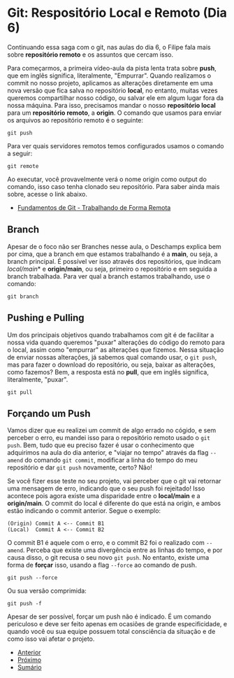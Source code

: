 # Git: Respositório Local e Remoto (Dia 6)
Continuando essa saga com o git, nas aulas do dia 6, o Filipe fala mais sobre **repositório remoto** e os assuntos que cercam isso. 

Para começarmos, a primeira vídeo-aula da pista lenta trata sobre **push**, que em inglês significa, literalmente, "Empurrar". Quando realizamos o commit no nosso projeto, aplicamos as alterações diretamente em uma nova versão que fica salva no repositório **local**, no entanto, muitas vezes queremos compartilhar nosso código, ou salvar ele em algum lugar fora da nossa máquina. Para isso, precisamos mandar o nosso **repositório local** para um **repositório remoto**, a **origin**. O comando que usamos para enviar os arquivos ao repositório remoto é o seguinte:
```shell
git push
```

Para ver quais servidores remotos temos configurados usamos o comando a seguir:
```shell
git remote
```
Ao executar, você provavelmente verá o nome origin como output do comando, isso caso tenha clonado seu repositório. Para saber ainda mais sobre, acesse o link abaixo.
- [Fundamentos de Git - Trabalhando de Forma Remota](https://git-scm.com/book/pt-br/v2/Fundamentos-de-Git-Trabalhando-de-Forma-Remota)

## Branch
Apesar de o foco não ser Branches nesse aula, o Deschamps explica bem por cima, que a branch em que estamos trabalhando é a **main**, ou seja, a branch principal. É possível ver isso através dos repositórios, que indicam *local/main** e **origin/main**, ou seja, primeiro o repositório e em seguida a branch trabalhada. Para ver qual a branch estamos trabalhando, use o comando:
```shell
git branch
```

## Pushing e Pulling
Um dos principais objetivos quando trabalhamos com git é de facilitar a nossa vida quando queremos "puxar" alterações do código do remoto para o local, assim como "empurrar" as alterações que fizemos. Nessa situação de enviar nossas alterações, já sabemos qual comando usar, o `git push`, mas para fazer o download do repositório, ou seja, baixar as alterações, como fazemos? Bem, a resposta está no **pull**, que em inglês significa, literalmente, "puxar".
```shell
git pull
```

## Forçando um Push
Vamos dizer que eu realizei um commit de algo errado no cógido, e sem perceber o erro, eu mandei isso para o repositório remoto usado o `git push`. Bem, tudo que eu preciso fazer é usar o conhecimento que adquirimos na aula do dia anterior, e "viajar no tempo" através da flag `--amend` do comando `git commit`, modificar a linha do tempo do meu repositório e dar `git push` novamente, certo? Não!

Se você fizer esse teste no seu projeto, vai perceber que o git vai retornar uma mensagem de erro, indicando que o seu push foi rejeitado! Isso acontece pois agora existe uma disparidade entre o **local/main** e a **origin/main**. O commit do local é diferente do que está na origin, e ambos estão indicando o commit anterior. Segue o exemplo:
```
(Origin) Commit A <-- Commit B1
(Local)  Commit A <-- Commit B2
```
O commit B1 é aquele com o erro, e o commit B2 foi o realizado com `--amend`. Perceba que existe uma divergência entre as linhas do tempo, e por causa disso, o git recusa o seu novo `git push`. No entanto, existe uma forma de **forçar** isso, usando a flag `--force` ao comando de push.
```shell
git push --force
```
Ou sua versão comprimida:
```shell
git push -f
```
Apesar de ser possível, forçar um push não é indicado. É um comando periculoso e deve ser feito apenas em ocasiões de grande especificidade, e quando você ou sua equipe possuem total consciência da situação e de como isso vai afetar o projeto.

- [Anterior](/dias/dia5.md)
- [Próximo](/dias/dia7.md)
- [Sumário](../README.md)
